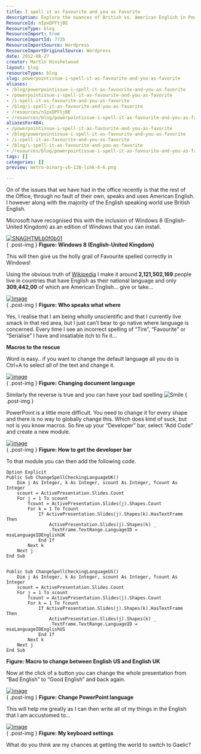 ```yaml
---
title: I spell it as Favourite and you as Favorite
description: Explore the nuances of British vs. American English in PowerPoint. Learn how to use macros for seamless spell-checking adjustments. Embrace your language!
ResourceId: nIpxDPFtjBE
ResourceType: blog
ResourceImport: true
ResourceImportId: 7735
ResourceImportSource: Wordpress
ResourceImportOriginalSource: Wordpress
date: 2012-08-27
creator: Martin Hinshelwood
layout: blog
resourceTypes: blog
slug: powerpointissue-i-spell-it-as-favourite-and-you-as-favorite
aliases:
- /blog/powerpointissue-i-spell-it-as-favourite-and-you-as-favorite
- /powerpointissue-i-spell-it-as-favourite-and-you-as-favorite
- /i-spell-it-as-favourite-and-you-as-favorite
- /blog/i-spell-it-as-favourite-and-you-as-favorite
- /resources/nIpxDPFtjBE
- /resources/blog/powerpointissue-i-spell-it-as-favourite-and-you-as-favorite
aliasesFor404:
- /powerpointissue-i-spell-it-as-favourite-and-you-as-favorite
- /blog/powerpointissue-i-spell-it-as-favourite-and-you-as-favorite
- /i-spell-it-as-favourite-and-you-as-favorite
- /blog/i-spell-it-as-favourite-and-you-as-favorite
- /resources/blog/powerpointissue-i-spell-it-as-favourite-and-you-as-favorite
tags: []
categories: []
preview: metro-binary-vb-128-link-6-6.png

---
```

On of the issues that we have had in the office recently is that the rest of the Office, through no fault of their own, speaks and uses American English. I however along with the majority of the English speaking world use British English.

Microsoft have recognised this with the inclusion of Windows 8 (English-United Kingdom) as an edition of Windows that you can install.

[![SNAGHTMLb0f0b01](images/SNAGHTMLb0f0b01_thumb-7-7.png "SNAGHTMLb0f0b01")](http://blog.hinshelwood.com/files/2012/08/SNAGHTMLb0f0b01.png)  
{ .post-img }
**Figure: Windows 8 (English-United Kingdom)**

This will then give us the holly grail of Favourite spelled correctly in Windows!

Using the obvious truth of [Wikipedia](http://en.wikipedia.org/wiki/List_of_countries_where_English_is_an_official_language) I make it around **2,121,502,169** people live in countries that have English as their national language and only **309,442,00** of which are American English… give or take…

[![image](images/image_thumb101-1-1.png "image")](http://blog.hinshelwood.com/files/2012/08/image102.png)  
{ .post-img }
**Figure: Who speaks what where**

Yes, I realise that I am being wholly unscientific and that I currently live smack in that red area, but I just can’t bear to go native where language is concerned. Every time I see an incorrect spelling of “Tire”, “Favourite” or “Serialise” I have and insatiable itch to fix it…

**Macros to the rescue**

Word is easy.. if you want to change the default language all you do is Ctrl+A to select all of the text and change it.

[![image](images/image_thumb102-2-2.png "image")](http://blog.hinshelwood.com/files/2012/08/image103.png)  
{ .post-img }
**Figure: Changing document language**

Similarly the reverse is true and you can have your bad spelling ![Smile](images/wlEmoticon-smile4-8-8.png)
{ .post-img }

PowerPoint is a little more difficult. You need to change it for every shape and there is no way to globally change this. Which does kind of suck, but not is you know macros. So fire up your “Developer” bar, select “Add Code” and create a new module.

[![image](images/image_thumb103-3-3.png "image")](http://blog.hinshelwood.com/files/2012/08/image104.png)  
{ .post-img }
**Figure: How to get the developer bar**

To that module you can then add the following code.

```
Option Explicit
Public Sub ChangeSpellCheckingLanguageUK()
    Dim j As Integer, k As Integer, scount As Integer, fcount As Integer
    scount = ActivePresentation.Slides.Count
    For j = 1 To scount
        fcount = ActivePresentation.Slides(j).Shapes.Count
        For k = 1 To fcount
            If ActivePresentation.Slides(j).Shapes(k).HasTextFrame Then
                ActivePresentation.Slides(j).Shapes(k) _
                .TextFrame.TextRange.LanguageID = msoLanguageIDEnglishUK
            End If
        Next k
    Next j
End Sub


Public Sub ChangeSpellCheckingLanguageUS()
    Dim j As Integer, k As Integer, scount As Integer, fcount As Integer
    scount = ActivePresentation.Slides.Count
    For j = 1 To scount
        fcount = ActivePresentation.Slides(j).Shapes.Count
        For k = 1 To fcount
            If ActivePresentation.Slides(j).Shapes(k).HasTextFrame Then
                ActivePresentation.Slides(j).Shapes(k) _
                .TextFrame.TextRange.LanguageID = msoLanguageIDEnglishUS
            End If
        Next k
    Next j
End Sub

```

**Figure: Macro to change between English US and English UK**

Now at the click of a button you can change the whole presentation from “Bad English” to “Good English” and back again.

[![image](images/image_thumb104-4-4.png "image")](http://blog.hinshelwood.com/files/2012/08/image105.png)  
{ .post-img }
**Figure: Change PowerPoint language**

This will help me greatly as I can then write all of my things in the English that I am accustomed to…

[![image](images/image_thumb105-5-5.png "image")](http://blog.hinshelwood.com/files/2012/08/image106.png)  
{ .post-img }
**Figure: My keyboard settings**

What do you think are my chances at getting the world to switch to Gaelic?
